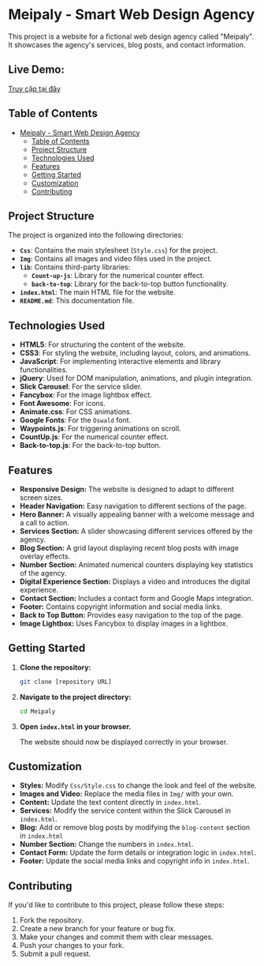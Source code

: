 # Meipaly - Smart Web Design Agency

This project is a website for a fictional web design agency called "Meipaly". It showcases the agency's services, blog posts, and contact information.

## Live Demo:
[Truy cập tại đây](https://meipaly-website.vercel.app/)

## Table of Contents

- [Meipaly - Smart Web Design Agency](#meipaly---smart-web-design-agency)
  - [Table of Contents](#table-of-contents)
  - [Project Structure](#project-structure)
  - [Technologies Used](#technologies-used)
  - [Features](#features)
  - [Getting Started](#getting-started)
  - [Customization](#customization)
  - [Contributing](#contributing)

## Project Structure

The project is organized into the following directories:

- **`Css`**: Contains the main stylesheet (`Style.css`) for the project.
- **`Img`**: Contains all images and video files used in the project.
- **`lib`**: Contains third-party libraries:
    - **`Count-up-js`**: Library for the numerical counter effect.
    - **`back-to-top`**: Library for the back-to-top button functionality.
- **`index.html`**: The main HTML file for the website.
- **`README.md`**: This documentation file.

## Technologies Used

- **HTML5**: For structuring the content of the website.
- **CSS3**: For styling the website, including layout, colors, and animations.
- **JavaScript**: For implementing interactive elements and library functionalities.
- **jQuery**: Used for DOM manipulation, animations, and plugin integration.
- **Slick Carousel**: For the service slider.
- **Fancybox**: For the image lightbox effect.
- **Font Awesome**: For icons.
- **Animate.css**: For CSS animations.
- **Google Fonts**: For the `Oswald` font.
- **Waypoints.js**: For triggering animations on scroll.
- **CountUp.js**: For the numerical counter effect.
- **Back-to-top.js**: For the back-to-top button.

## Features

- **Responsive Design:** The website is designed to adapt to different screen sizes.
- **Header Navigation:** Easy navigation to different sections of the page.
- **Hero Banner:** A visually appealing banner with a welcome message and a call to action.
- **Services Section:** A slider showcasing different services offered by the agency.
- **Blog Section:** A grid layout displaying recent blog posts with image overlay effects.
- **Number Section:** Animated numerical counters displaying key statistics of the agency.
- **Digital Experience Section:** Displays a video and introduces the digital experience.
- **Contact Section:** Includes a contact form and Google Maps integration.
- **Footer:** Contains copyright information and social media links.
- **Back to Top Button:** Provides easy navigation to the top of the page.
- **Image Lightbox:** Uses Fancybox to display images in a lightbox.

## Getting Started

1.  **Clone the repository:**

    ```bash
    git clone [repository URL]
    ```

2.  **Navigate to the project directory:**

    ```bash
    cd Meipaly
    ```

3.  **Open `index.html` in your browser.**

    The website should now be displayed correctly in your browser.

## Customization

-   **Styles:** Modify `Css/Style.css` to change the look and feel of the website.
-   **Images and Video:** Replace the media files in `Img/` with your own.
-   **Content:** Update the text content directly in `index.html`.
-   **Services:** Modify the service content within the Slick Carousel in `index.html`.
-  **Blog:** Add or remove blog posts by modifying the `blog-content` section in `index.html`
-   **Number Section:** Change the numbers in `index.html`.
-   **Contact Form:** Update the form details or integration logic in `index.html`.
-   **Footer:** Update the social media links and copyright info in `index.html`.

## Contributing

If you'd like to contribute to this project, please follow these steps:

1.  Fork the repository.
2.  Create a new branch for your feature or bug fix.
3.  Make your changes and commit them with clear messages.
4.  Push your changes to your fork.
5.  Submit a pull request.
